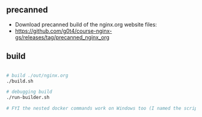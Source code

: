 ## precanned

- Download precanned build of the nginx.org website files:
- https://github.com/g0t4/course-nginx-gs/releases/tag/precanned_nginx_org

## build

```bash

# build ./out/nginx.org
./build.sh

# debugging build
./run-builder.sh

# FYI the nested docker commands work on Windows too (I named the scripts .sh b/c I dev'd these on my mac)

```
